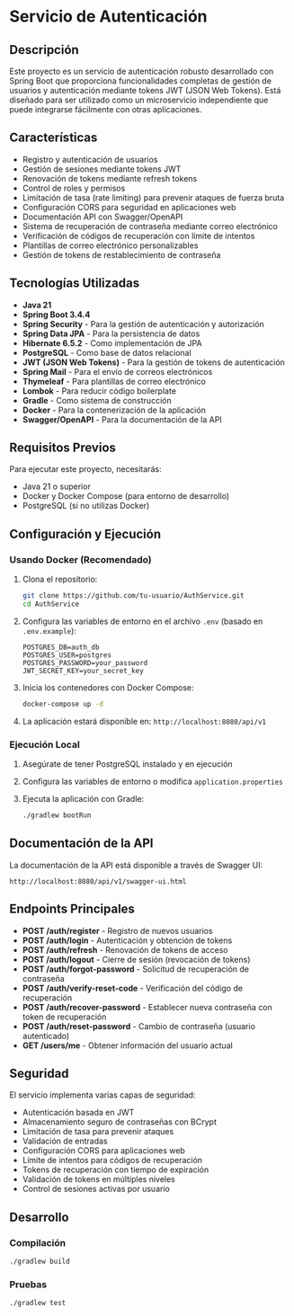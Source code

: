 # Servicio de Autenticación

## Descripción

Este proyecto es un servicio de autenticación robusto desarrollado con Spring Boot que proporciona funcionalidades completas de gestión de usuarios y autenticación mediante tokens JWT (JSON Web Tokens). Está diseñado para ser utilizado como un microservicio independiente que puede integrarse fácilmente con otras aplicaciones.

## Características

- Registro y autenticación de usuarios
- Gestión de sesiones mediante tokens JWT
- Renovación de tokens mediante refresh tokens
- Control de roles y permisos
- Limitación de tasa (rate limiting) para prevenir ataques de fuerza bruta
- Configuración CORS para seguridad en aplicaciones web
- Documentación API con Swagger/OpenAPI
- Sistema de recuperación de contraseña mediante correo electrónico
- Verificación de códigos de recuperación con límite de intentos
- Plantillas de correo electrónico personalizables
- Gestión de tokens de restablecimiento de contraseña

## Tecnologías Utilizadas

- **Java 21**
- **Spring Boot 3.4.4**
- **Spring Security** - Para la gestión de autenticación y autorización
- **Spring Data JPA** - Para la persistencia de datos
- **Hibernate 6.5.2** - Como implementación de JPA
- **PostgreSQL** - Como base de datos relacional
- **JWT (JSON Web Tokens)** - Para la gestión de tokens de autenticación
- **Spring Mail** - Para el envío de correos electrónicos
- **Thymeleaf** - Para plantillas de correo electrónico
- **Lombok** - Para reducir código boilerplate
- **Gradle** - Como sistema de construcción
- **Docker** - Para la contenerización de la aplicación
- **Swagger/OpenAPI** - Para la documentación de la API

## Requisitos Previos

Para ejecutar este proyecto, necesitarás:

- Java 21 o superior
- Docker y Docker Compose (para entorno de desarrollo)
- PostgreSQL (si no utilizas Docker)

## Configuración y Ejecución

### Usando Docker (Recomendado)

1. Clona el repositorio:

   ```bash
   git clone https://github.com/tu-usuario/AuthService.git
   cd AuthService
   ```

2. Configura las variables de entorno en el archivo `.env` (basado en `.env.example`):

   ```
   POSTGRES_DB=auth_db
   POSTGRES_USER=postgres
   POSTGRES_PASSWORD=your_password
   JWT_SECRET_KEY=your_secret_key
   ```

3. Inicia los contenedores con Docker Compose:

   ```bash
   docker-compose up -d
   ```

4. La aplicación estará disponible en: `http://localhost:8080/api/v1`

### Ejecución Local

1. Asegúrate de tener PostgreSQL instalado y en ejecución

2. Configura las variables de entorno o modifica `application.properties`

3. Ejecuta la aplicación con Gradle:
   ```bash
   ./gradlew bootRun
   ```

## Documentación de la API

La documentación de la API está disponible a través de Swagger UI:

```
http://localhost:8080/api/v1/swagger-ui.html
```

## Endpoints Principales

- **POST /auth/register** - Registro de nuevos usuarios
- **POST /auth/login** - Autenticación y obtención de tokens
- **POST /auth/refresh** - Renovación de tokens de acceso
- **POST /auth/logout** - Cierre de sesión (revocación de tokens)
- **POST /auth/forgot-password** - Solicitud de recuperación de contraseña
- **POST /auth/verify-reset-code** - Verificación del código de recuperación
- **POST /auth/recover-password** - Establecer nueva contraseña con token de recuperación
- **POST /auth/reset-password** - Cambio de contraseña (usuario autenticado)
- **GET /users/me** - Obtener información del usuario actual

## Seguridad

El servicio implementa varias capas de seguridad:

- Autenticación basada en JWT
- Almacenamiento seguro de contraseñas con BCrypt
- Limitación de tasa para prevenir ataques
- Validación de entradas
- Configuración CORS para aplicaciones web
- Límite de intentos para códigos de recuperación
- Tokens de recuperación con tiempo de expiración
- Validación de tokens en múltiples niveles
- Control de sesiones activas por usuario

## Desarrollo

### Compilación

```bash
./gradlew build
```

### Pruebas

```bash
./gradlew test
```
